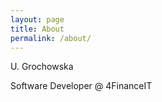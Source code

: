 ```yaml
---
layout: page
title: About
permalink: /about/
---
```


U. Grochowska

Software Developer @ 4FinanceIT
